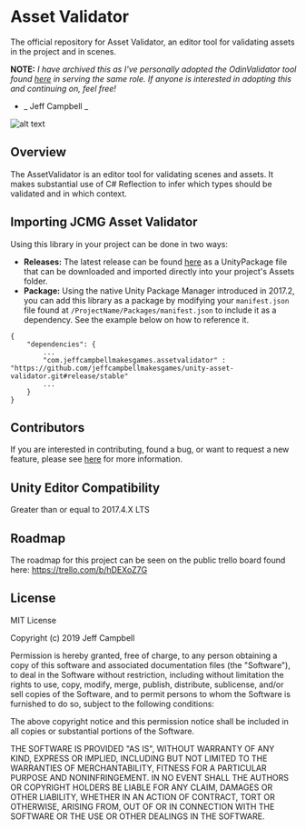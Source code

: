 
# Asset Validator
The official repository for Asset Validator, an editor tool for validating assets in the project and in scenes.

**NOTE:** _I have archived this as I've personally adopted the OdinValidator tool found [here](https://odininspector.com/odin-project-validator) in serving the same role. If anyone is interested in adopting this and continuing on, feel free!_ 

- _ Jeff Campbell _

![alt text](~Documentation/AssetValidatorEditorWindow.png "Editor Window")

## Overview
The AssetValidator is an editor tool for validating scenes and assets. It makes substantial use of C# Reflection to infer which types should be validated and in which context.

## Importing JCMG Asset Validator
Using this library in your project can be done in two ways:
* **Releases:** The latest release can be found [here](https://github.com/jeffcampbellmakesgames/unity-asset-validator/releases) as a UnityPackage file that can be downloaded and imported directly into your project's Assets folder.
* **Package:** Using the native Unity Package Manager introduced in 2017.2, you can add this library as a package by modifying your `manifest.json` file found at `/ProjectName/Packages/manifest.json` to include it as a dependency. See the example below on how to reference it.

```
{
    "dependencies": {
        ...
        "com.jeffcampbellmakesgames.assetvalidator" : "https://github.com/jeffcampbellmakesgames/unity-asset-validator.git#release/stable"
        ...
    }
}
```

## Contributors
If you are interested in contributing, found a bug, or want to request a new feature, please see [here](./contributors.md) for more information.

## Unity Editor Compatibility
Greater than or equal to 2017.4.X LTS

## Roadmap
The roadmap for this project can be seen on the public trello board found here: https://trello.com/b/hDEXoZ7G

## License
MIT License

Copyright (c) 2019 Jeff Campbell

Permission is hereby granted, free of charge, to any person obtaining a copy
of this software and associated documentation files (the "Software"), to deal
in the Software without restriction, including without limitation the rights
to use, copy, modify, merge, publish, distribute, sublicense, and/or sell
copies of the Software, and to permit persons to whom the Software is
furnished to do so, subject to the following conditions:

The above copyright notice and this permission notice shall be included in all
copies or substantial portions of the Software.

THE SOFTWARE IS PROVIDED "AS IS", WITHOUT WARRANTY OF ANY KIND, EXPRESS OR
IMPLIED, INCLUDING BUT NOT LIMITED TO THE WARRANTIES OF MERCHANTABILITY,
FITNESS FOR A PARTICULAR PURPOSE AND NONINFRINGEMENT. IN NO EVENT SHALL THE
AUTHORS OR COPYRIGHT HOLDERS BE LIABLE FOR ANY CLAIM, DAMAGES OR OTHER
LIABILITY, WHETHER IN AN ACTION OF CONTRACT, TORT OR OTHERWISE, ARISING FROM,
OUT OF OR IN CONNECTION WITH THE SOFTWARE OR THE USE OR OTHER DEALINGS IN THE
SOFTWARE.
